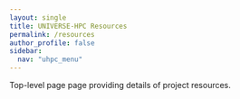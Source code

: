 ```yaml
---
layout: single  
title: UNIVERSE-HPC Resources
permalink: /resources
author_profile: false
sidebar:
  nav: "uhpc_menu"
---
```


Top-level page page providing details of project resources.